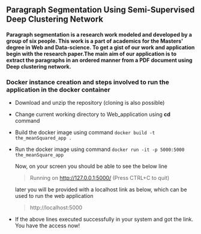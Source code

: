 ## Paragraph Segmentation Using Semi-Supervised Deep Clustering Network
#### Paragraph segmentation is a research work modeled and developed by a group of six people. This work is a part of academics for the Masters' degree in Web and Data-science. To get a gist of our work and application begin with the research paper.The main aim of our application is to extract the paragraphs in an ordered manner from a PDF document using Deep clustering network.

### Docker instance creation and steps involved to run the application in the docker container
* Download and unzip the repository (cloning is also possible)
* Change current working directory to Web_application using **cd** command
* Build the docker image using command ```docker build -t the_meanSquared_app .```
* Run the docker image using command ```docker run -it -p 5000:5000 the_meanSquare_app```

   Now, on your screen you should be able to see the below line
   > Running on http://127.0.0.1:5000/ (Press CTRL+C to quit)
   
   later you will be provided with a localhost link as below, which can be used to run the web application
   >  http://localhost:5000
 * If the above lines executed successfully in your system and got the link. You have the access now!
